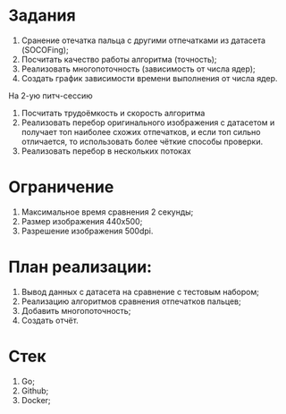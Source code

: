 # Задания
1. Сранение отечатка пальца с другими отпечатками из датасета (SOCOFing);
2. Посчитать качество работы алгоритма (точность);
3. Реализовать многопоточность (зависимость от числа ядер);
4. Создать график зависимости времени выполнения от числа ядер.

На 2-ую питч-сессию
1. Посчитать трудоёмкость и скорость алгоритма
2. Реализовать перебор оригинального изображения с датасетом и получает топ наиболее схожих отпечатков, и если топ сильно отличается, то использовать более чёткие способы проверки.
3. Реализовать перебор в нескольких потоках

# Ограничение
1. Максимальное время сравнения 2 секунды;
2. Размер изображения 440x500;
3. Разрешение изображения 500dpi.


# План реализации:
1. Вывод данных с датасета на сравнение с тестовым набором;
2. Реализацию алгоритмов сравнения отпечатков пальцев;
3. Добавить многопоточность;
4. Создать отчёт.

# Стек
1. Go;
2. Github;
3. Docker;

